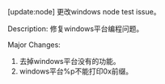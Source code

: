 [update:node] 更改windows node test issue。

Description:
修复windows平台编程问题。

Major Changes:
1. 去掉windows平台没有的功能。
2. windows平台%p不能打印0x前缀。